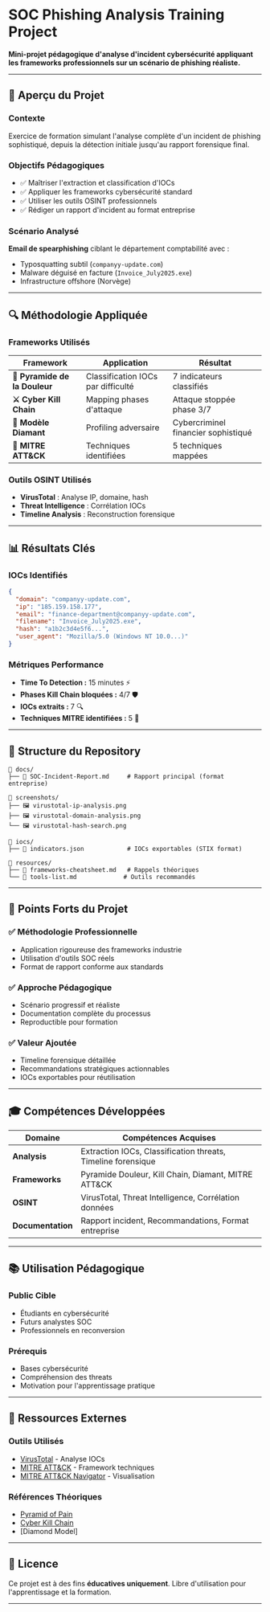# SOC Phishing Analysis Training Project

**Mini-projet pédagogique d'analyse d'incident cybersécurité appliquant les frameworks professionnels sur un scénario de phishing réaliste.**

---

## 🎯 **Aperçu du Projet**

### **Contexte**
Exercice de formation simulant l'analyse complète d'un incident de phishing sophistiqué, depuis la détection initiale jusqu'au rapport forensique final.

### **Objectifs Pédagogiques**
- ✅ Maîtriser l'extraction et classification d'IOCs
- ✅ Appliquer les frameworks cybersécurité standard
- ✅ Utiliser les outils OSINT professionnels
- ✅ Rédiger un rapport d'incident au format entreprise

### **Scénario Analysé**
**Email de spearphishing** ciblant le département comptabilité avec :
- Typosquatting subtil (`companyy-update.com`)
- Malware déguisé en facture (`Invoice_July2025.exe`)
- Infrastructure offshore (Norvège)

---

## 🔍 **Méthodologie Appliquée**

### **Frameworks Utilisés**
| Framework | Application | Résultat |
|-----------|-------------|----------|
| **🔺 Pyramide de la Douleur** | Classification IOCs par difficulté | 7 indicateurs classifiés |
| **⚔️ Cyber Kill Chain** | Mapping phases d'attaque | Attaque stoppée phase 3/7 |
| **💎 Modèle Diamant** | Profiling adversaire | Cybercriminel financier sophistiqué |
| **🎯 MITRE ATT&CK** | Techniques identifiées | 5 techniques mappées |

### **Outils OSINT Utilisés**
- **VirusTotal** : Analyse IP, domaine, hash
- **Threat Intelligence** : Corrélation IOCs
- **Timeline Analysis** : Reconstruction forensique

---

## 📊 **Résultats Clés**

### **IOCs Identifiés**
```json
{
  "domain": "companyy-update.com",
  "ip": "185.159.158.177", 
  "email": "finance-department@companyy-update.com",
  "filename": "Invoice_July2025.exe",
  "hash": "a1b2c3d4e5f6...",
  "user_agent": "Mozilla/5.0 (Windows NT 10.0...)"
}
```

### **Métriques Performance**
- **Time To Detection :** 15 minutes ⚡
- **Phases Kill Chain bloquées :** 4/7 🛡️
- **IOCs extraits :** 7 🔍
- **Techniques MITRE identifiées :** 5 🎯

---

## 📁 **Structure du Repository**

```
📂 docs/
├── 📄 SOC-Incident-Report.md     # Rapport principal (format entreprise)

📂 screenshots/
├── 🖼️ virustotal-ip-analysis.png
├── 🖼️ virustotal-domain-analysis.png
└── 🖼️ virustotal-hash-search.png

📂 iocs/
├── 📄 indicators.json            # IOCs exportables (STIX format)

📂 resources/
├── 📄 frameworks-cheatsheet.md   # Rappels théoriques
└── 📄 tools-list.md             # Outils recommandés
```

---

## 🚀 **Points Forts du Projet**

### **✅ Méthodologie Professionnelle**
- Application rigoureuse des frameworks industrie
- Utilisation d'outils SOC réels
- Format de rapport conforme aux standards

### **✅ Approche Pédagogique**
- Scénario progressif et réaliste
- Documentation complète du processus
- Reproductible pour formation

### **✅ Valeur Ajoutée**
- Timeline forensique détaillée
- Recommandations stratégiques actionnables
- IOCs exportables pour réutilisation

---

## 🎓 **Compétences Développées**

| **Domaine** | **Compétences Acquises** |
|-------------|-------------------------|
| **Analysis** | Extraction IOCs, Classification threats, Timeline forensique |
| **Frameworks** | Pyramide Douleur, Kill Chain, Diamant, MITRE ATT&CK |
| **OSINT** | VirusTotal, Threat Intelligence, Corrélation données |
| **Documentation** | Rapport incident, Recommandations, Format entreprise |

---

## 📚 **Utilisation Pédagogique**

### **Public Cible**
- Étudiants en cybersécurité
- Futurs analystes SOC
- Professionnels en reconversion

### **Prérequis**
- Bases cybersécurité
- Compréhension des threats
- Motivation pour l'apprentissage pratique

---

## 🔗 **Ressources Externes**

### **Outils Utilisés**
- [VirusTotal](https://virustotal.com) - Analyse IOCs
- [MITRE ATT&CK](https://attack.mitre.org) - Framework techniques
- [MITRE ATT&CK Navigator](https://mitre-attack.github.io/attack-navigator/) - Visualisation

### **Références Théoriques**
- [Pyramid of Pain](http://detect-respond.blogspot.com/2013/03/the-pyramid-of-pain.html)
- [Cyber Kill Chain](https://www.lockheedmartin.com/en-us/capabilities/cyber/cyber-kill-chain.html)
- [Diamond Model]

---

## 📄 **Licence**

Ce projet est à des fins **éducatives uniquement**. Libre d'utilisation pour l'apprentissage et la formation.

---
